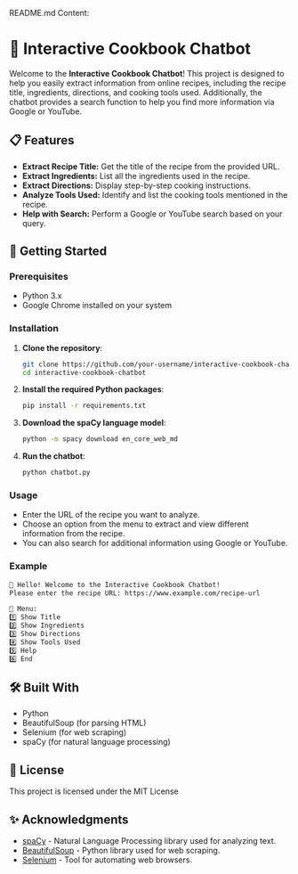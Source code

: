 README.md Content:

# 🍳 Interactive Cookbook Chatbot

Welcome to the **Interactive Cookbook Chatbot**! This project is designed to help you easily extract information from online recipes, including the recipe title, ingredients, directions, and cooking tools used. Additionally, the chatbot provides a search function to help you find more information via Google or YouTube.

## 📋 Features

- **Extract Recipe Title:** Get the title of the recipe from the provided URL.
- **Extract Ingredients:** List all the ingredients used in the recipe.
- **Extract Directions:** Display step-by-step cooking instructions.
- **Analyze Tools Used:** Identify and list the cooking tools mentioned in the recipe.
- **Help with Search:** Perform a Google or YouTube search based on your query.

## 🚀 Getting Started

### Prerequisites

- Python 3.x
- Google Chrome installed on your system

### Installation

1. **Clone the repository**:

    ```bash
    git clone https://github.com/your-username/interactive-cookbook-chatbot.git
    cd interactive-cookbook-chatbot
    ```

2. **Install the required Python packages**:

    ```bash
    pip install -r requirements.txt
    ```

3. **Download the spaCy language model**:

    ```bash
    python -m spacy download en_core_web_md
    ```

4. **Run the chatbot**:

    ```bash
    python chatbot.py
    ```

### Usage

- Enter the URL of the recipe you want to analyze.
- Choose an option from the menu to extract and view different information from the recipe.
- You can also search for additional information using Google or YouTube.

### Example

```bash
👋 Hello! Welcome to the Interactive Cookbook Chatbot!
Please enter the recipe URL: https://www.example.com/recipe-url

📜 Menu:
1️⃣ Show Title
2️⃣ Show Ingredients
3️⃣ Show Directions
4️⃣ Show Tools Used
5️⃣ Help
6️⃣ End
```

## 🛠️ Built With

- Python
- BeautifulSoup (for parsing HTML)
- Selenium (for web scraping)
- spaCy (for natural language processing)

## 📝 License

This project is licensed under the MIT License

## ✨ Acknowledgments

- [spaCy](https://spacy.io/) - Natural Language Processing library used for analyzing text.
- [BeautifulSoup](https://www.crummy.com/software/BeautifulSoup/) - Python library used for web scraping.
- [Selenium](https://www.selenium.dev/) - Tool for automating web browsers.
